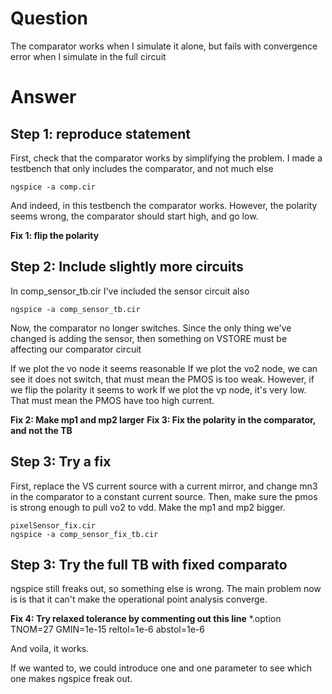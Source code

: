 
# Question

The comparator works when I simulate it alone, but fails with convergence error
when I simulate in the full circuit

# Answer

## Step 1: reproduce statement

First, check that the comparator works by simplifying the problem. I made a
testbench
that only includes the comparator, and not much else

    ngspice -a comp.cir
    
And indeed, in this testbench the comparator works. However, the polarity seems
wrong, the comparator should start high, and go low.

**Fix 1: flip the polarity**


## Step 2: Include slightly more circuits

In comp_sensor_tb.cir I've included the sensor circuit also

    ngspice -a comp_sensor_tb.cir
    
Now, the comparator no longer switches. Since the only thing we've changed is
adding the sensor, then something on VSTORE must be affecting our comparator
circuit


If we plot the vo node it seems reasonable
If we plot the vo2 node, we can see it does not switch, that must mean the PMOS
is too weak. However, if we flip the polarity it seems to work
If we plot the vp node, it's very low. That must mean the PMOS have too high
current.

**Fix 2: Make mp1 and mp2 larger**
**Fix 3: Fix the polarity in the comparator, and not the TB**

## Step 3: Try a fix

First, replace the VS current source with a current mirror, and change mn3 in
the comparator to a constant current source. Then, make sure the pmos is strong
enough to pull vo2 to vdd. Make the mp1 and mp2 bigger.

    pixelSensor_fix.cir
    ngspice -a comp_sensor_fix_tb.cir


## Step 3: Try the full TB with fixed comparato

ngspice still freaks out, so something else is wrong. The main problem now is
is that it can't make the operational point analysis converge.

**Fix 4: Try relaxed tolerance by commenting out this line**
    *.option TNOM=27 GMIN=1e-15 reltol=1e-6 abstol=1e-6
    
And voila, it works.

If we wanted to, we could introduce one and one parameter to see which one makes
ngspice freak out.
